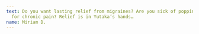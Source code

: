 ```yaml
---
text: Do you want lasting relief from migraines? Are you sick of popping pills
  for chronic pain? Relief is in Yutaka’s hands…
name: Miriam D.
---
```


